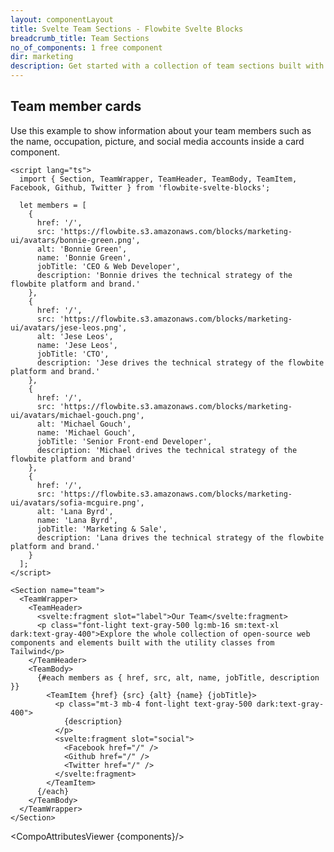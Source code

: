 ```yaml
---
layout: componentLayout
title: Svelte Team Sections - Flowbite Svelte Blocks
breadcrumb_title: Team Sections
no_of_components: 1 free component
dir: marketing
description: Get started with a collection of team sections built with Tailwind CSS and Flowbite to showcase your organization's team members based on multiple layouts.
---
```


<script>
  import { TableProp, TableDefaultRow, CompoAttributesViewer } from '../utils'
  const components = 'TeamWrapper, TeamHeader, TeamBody, TeamItem, Facebook, Github, Twitter, Section'
</script>

## Team member cards

Use this example to show information about your team members such as the name, occupation, picture, and social media accounts inside a card component.

```svelte example
<script lang="ts">
  import { Section, TeamWrapper, TeamHeader, TeamBody, TeamItem, Facebook, Github, Twitter } from 'flowbite-svelte-blocks';

  let members = [
    {
      href: '/',
      src: 'https://flowbite.s3.amazonaws.com/blocks/marketing-ui/avatars/bonnie-green.png',
      alt: 'Bonnie Green',
      name: 'Bonnie Green',
      jobTitle: 'CEO & Web Developer',
      description: 'Bonnie drives the technical strategy of the flowbite platform and brand.'
    },
    {
      href: '/',
      src: 'https://flowbite.s3.amazonaws.com/blocks/marketing-ui/avatars/jese-leos.png',
      alt: 'Jese Leos',
      name: 'Jese Leos',
      jobTitle: 'CTO',
      description: 'Jese drives the technical strategy of the flowbite platform and brand.'
    },
    {
      href: '/',
      src: 'https://flowbite.s3.amazonaws.com/blocks/marketing-ui/avatars/michael-gouch.png',
      alt: 'Michael Gouch',
      name: 'Michael Gouch',
      jobTitle: 'Senior Front-end Developer',
      description: 'Michael drives the technical strategy of the flowbite platform and brand'
    },
    {
      href: '/',
      src: 'https://flowbite.s3.amazonaws.com/blocks/marketing-ui/avatars/sofia-mcguire.png',
      alt: 'Lana Byrd',
      name: 'Lana Byrd',
      jobTitle: 'Marketing & Sale',
      description: 'Lana drives the technical strategy of the flowbite platform and brand.'
    }
  ];
</script>

<Section name="team">
  <TeamWrapper>
    <TeamHeader>
      <svelte:fragment slot="label">Our Team</svelte:fragment>
      <p class="font-light text-gray-500 lg:mb-16 sm:text-xl dark:text-gray-400">Explore the whole collection of open-source web components and elements built with the utility classes from Tailwind</p>
    </TeamHeader>
    <TeamBody>
      {#each members as { href, src, alt, name, jobTitle, description }}
        <TeamItem {href} {src} {alt} {name} {jobTitle}>
          <p class="mt-3 mb-4 font-light text-gray-500 dark:text-gray-400">
            {description}
          </p>
          <svelte:fragment slot="social">
            <Facebook href="/" />
            <Github href="/" />
            <Twitter href="/" />
          </svelte:fragment>
        </TeamItem>
      {/each}
    </TeamBody>
  </TeamWrapper>
</Section>
```

<CompoAttributesViewer {components}/>

